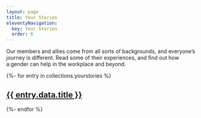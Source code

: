 ```yaml
---
layout: page
title: Your Stories
eleventyNavigation:
  key: Your Stories
  order: 6
---
```

Our members and allies come from all sorts of backgrounds, and everyone’s journey is different. Read some of their experiences, and find out how a:gender can help in the workplace and beyond.

{%- for entry in collections.yourstories %}
  <h2>
    <a href="{{ entry.url }}">{{ entry.data.title }}</a>
  </h2>
{%- endfor %}